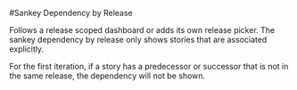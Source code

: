 #Sankey Dependency by Release

Follows a release scoped dashboard or adds its own release picker.  The sankey dependency by release only shows stories that are associated explicitly.

For the first iteration, if a story has a predecessor or successor that is not in the same release, the dependency will not be shown.  